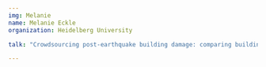 ```yaml
---
img: Melanie
name: Melanie Eckle
organization: Heidelberg University

talk: "Crowdsourcing post-earthquake building damage: comparing building-level vs area-based damage estimation"

---
```


